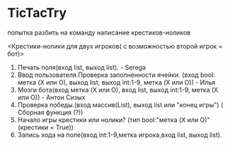# TicTacTry
попытка разбить на команду написание крестиков-ноликов

<Крестики-нолики для двух игроков( с возможностью второй игрок = бот)>
1. Печать поля(вход list, выход list). - Serega
2. Ввод пользователя.Проверка заполненности ячейки. (вход bool: метка (X или О), выход list, выход int:1-9, метка (X или О))  - Илья 
3. Мозги бота(вход метка (X или О), вход list,  выход int:1-9, метка (X или О)) - Антон Сизых
4. Проверка победы.(вход массив(List), выход list или "конец игры") ( Сборная функция (?)) 
5. Начало игры крестики или нолики? (тип bool:"метка (X или О)" (крестики = True)) 
6. Запись хода на поле(вход int:1-9,метка игрока,вход list,  выход list). 
